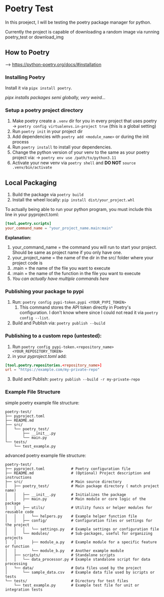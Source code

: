 # Poetry Test

In this proeject, I will be testing the poetry package manager for python.

Currently the project is capable of downloading a random image via running poetry_test or download_img

## How to Poetry

--> https://python-poetry.org/docs/#installation


### Installing Poetry
Install it via `pipx install poetry`.

_pipx installs packages semi globally, very weird..._


### Setup a poetry project directory

1. Make poetry create a `.venv` dir for you in every project that uses poetry
	 -> `poetry config virtualenvs.in-project true`  (this is a global setting)
1. Run `poetry init` in your project dir
2. Add dependencies with `poetry add <module_name>` or during the init process
3. Run `poetry install` to install your dependencies.
4. Change the python version of your venv to the same as your poetry project via:
	-> `poetry env use /path/to/python3.11`
5. Activate your new venv via `poetry shell` and **DO NOT** `source .venv/bin/activate`

##  Local Packaging

1. Build the package via `poetry build`
3. Install the wheel locally: `pip install dist/your_project.whl`

To actually being able to run your python program, you must include this line in your pyproject.toml:
```toml
[tool.poetry.scripts]
your_command_name = "your_project_name.main:main"
```

**Explanation:**
1. your_command_name = the command you will run to start your project. Should be same as project name if you
only have one.
2. your_project_name = the name of the dir in the src/ folder where your project code is
3. .main = the name of the file you want to execute
4. :main = the name of the function in the file you want to execute
5. _You can actually have multiple commands here_

### Publishing your package to pypi
1. Run: `poetry config pypi-token.pypi <YOUR_PYPI_TOKEN>`
	1. This command stores the API token directly in Poetry's configuration.
	I don't know where since I could not read it via `poetry config --list`.
2. Build and Publish via: `poetry publish --build`

### Publishing to a custom repo (untested):
1. Run `poetry config pypi-token.<repository_name> <YOUR_REPOSITORY_TOKEN>`
2. in your _pyproject.toml_ add:
```toml
[tool.poetry.repositories.<repository_name>]
url = "https://example.com/my-private-repo"
```
3. Build and Publish: `poetry publish --build -r my-private-repo`
### Example File Structure
simple poetry example file structure:
```
poetry-test/
├── pyproject.toml
├── README.md
├── src/
│   └── poetry_test/
│       ├── __init__.py
│       └── main.py
└── tests/
    └── test_example.py
```

advanced poetry example file structure:
```
poetry-test/
├── pyproject.toml            # Poetry configuration file
├── README.md                 # (Optional) Project description and instructions
├── src/                      # Main source directory
│   ├── poetry_test/          # Main package directory ( match project name)
│   │   ├── __init__.py       # Initializes the package
│   │   ├── main.py           # Main module or core logic of the package
│   │   ├── utils/            # Utility funcs or helper modules for reusable code
│   │   │   └── helpers.py    # Example helper function file
│   │   ├── config/           # Configuration files or settings for the project
│   │   │   └── settings.py   # Example settings or configuration file
│   │   └── modules/          # Sub-packages, useful for organizing projects
│   │       ├── module_a.py   # Example module for a specific feature or function
│   │       └── module_b.py   # Another example module
│   ├── scripts/              # Standalone scripts
│   │   └── data_processor.py # Example standalone script for data processing
│   └── data/                 # Data files used by the project
│       └── sample_data.csv   # Example data file used by scripts or tests
└── tests/                    # Directory for test files
    └── test_example.py       # Example test file for unit or integration tests
```
